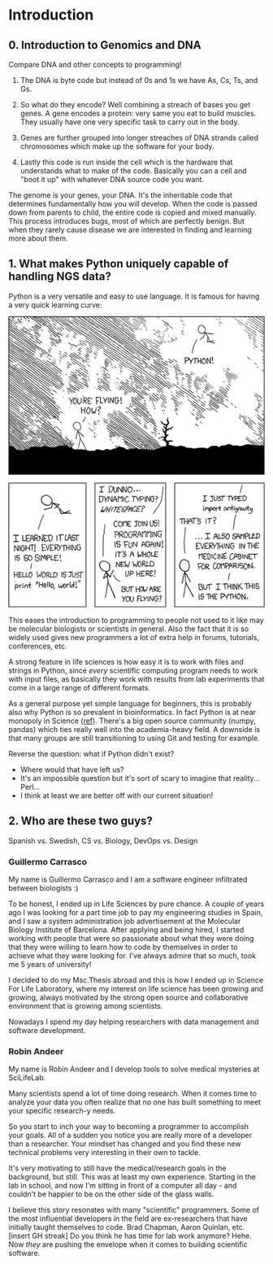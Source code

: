 # Introduction

## 0. Introduction to Genomics and DNA
Compare DNA and other concepts to programming!

1. The DNA is byte code but instead of 0s and 1s we have As, Cs, Ts, and Gs.

2. So what do they encode? Well combining a streach of bases you get genes. A gene
   encodes a protein: very same you eat to build muscles. They usually have one very
   specific task to carry out in the body.

3. Genes are further grouped into longer streaches of DNA strands called chromosomes
   which make up the software for your body.

4. Lastly this code is run inside the cell which is the hardware that understands what
   to make of the code. Basically you can a cell and "boot it up" with whatever DNA
   source code you want.

The genome is your genes, your DNA. It's the inheritable code that determines
fundamentally how you will develop. When the code is passed down from parents to child,
the entire code is copied and mixed manually. This process introduces bugs, most of
which are perfectly benign. But when they rarely cause disease we are interested in
finding and learning more about them.

## 1. What makes Python uniquely capable of handling NGS data?
Python is a very versatile and easy to use language. It is famous for having a very
quick learning curve:

![Python XKCD](/assets/python.png?raw=True)

This eases the introduction to programming to people not used to it like may be
molecular biologists or scientists in general. Also the fact that it is so widely
used gives new programmers a lot of extra help in forums, tutorials, conferences, etc.

A strong feature in life sciences is how easy it is to work with files and strings in
Python, since _every_ scientific computing program needs to work with input files, as
basically they work with results from lab experiments that come in a large range of
different formats.

As a general purpose yet simple language for beginners, this is probably also why
Python is so prevalent in bioinformatics. In fact Python is at near monopoly in Science
([ref][monopoly]). There's a big open source community (numpy, pandas) which ties really
well into the academia-heavy field. A downside is that many groups are still
transitioning to using Git and testing for example.

Reverse the question: what if Python didn't exist?
  - Where would that have left us?
  - It's an impossible question but it's sort of scary to imagine that reality... Perl...
  - I think at least we are better off with our current situation!

## 2. Who are these two guys?
Spanish vs. Swedish, CS vs. Biology, DevOps vs. Design

### Guillermo Carrasco
My name is Guillermo Carrasco and I am a software engineer infiltrated between biologists :)

To be honest, I ended up in Life Sciences by pure chance. A couple of years ago I was
looking for a part time job to pay my engineering studies in Spain, and I saw a system
administration job advertisement at the Molecular Biology Institute of Barcelona. After
applying and being hired, I started working with people that were so passionate
about what they were doing that they were willing to learn how to code by themselves
in order to achieve what they were looking for. I've always admire that so much, took
me 5 years of university!

I decided to do my Msc.Thesis abroad and this is how I ended up in Science For Life
Laboratory, where my interest on life science has been growing and growing, always
motivated by the strong open source and collaborative environment that is
growing among scientists.

Nowadays I spend my day helping researchers with data management and software development.

### Robin Andeer
My name is Robin Andeer and I develop tools to solve medical mysteries at SciLifeLab.

Many scientists spend a lot of time doing research. When it comes time to analyze your
data you often realize that no one has built something to meet your specific research-y
needs.

So you start to inch your way to becoming a programmer to accomplish your goals. All of
a sudden you notice you are really more of a developer than a researcher. Your mindset
has changed and you find these new technical problems very interesting in their own to
tackle.

It's very motivating to still have the medical/research goals in the background, but
still. This was at least my own experience. Starting in the lab in school, and now I'm
sitting in front of a computer all day - and couldn't be happier to be on the other side
of the glass walls.

I believe this story resonates with many "scientific" programmers. Some of the most
influential developers in the field are ex-researchers that have initially taught
themselves to code. Brad Chapman, Aaron Quinlan, etc. [insert GH streak] Do you think he
has time for lab work anymore? Hehe. Now *they* are pushing the envelope when it comes
to building scientific software.


[monopoly]: http://news.kynosarges.org/2015/04/05/programming-languages-in-2014/
